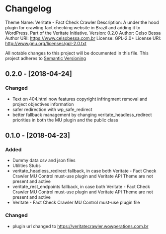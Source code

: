 # Changelog
Theme Name:  Veritate - Fact Check Crawler
Description: A under the hood plugin for crawling fact checking website in Brazil and adding it to WordPress. Part of the Veritate Initiative.
Version:     0.2.0
Author:      Celso Bessa
Author URI:  https://www.celsobessa.com.br
License:     GPL-2.0+
License URI: http://www.gnu.org/licenses/gpl-2.0.txt

All notable changes to this project will be documented in this file.
This project adheres to [Semantic Versioning](http://semver.org/)

## 0.2.0 - [2018-04-24]

### Changed
- Text on 404.html now features copyright infringment removal and project objectives information
- safer redirection with wp_safe_redirect
- better fallback management by changing veritate_headless_redirect priorities in both the MU plugin and the public class

## 0.1.0 - [2018-04-23]

### Added
- Dummy data csv and json files
- Utilities Stubs
- veritate_headless_redirect fallback, in case both Veritate - Fact Check Crawler MU Control
	must-use plugin and Veritate API Theme are not present and active
- veritate_rest_endpoints fallback, in case both Veritate - Fact Check Crawler MU Control
	must-use plugin and Veritate API Theme are not present and active
- Veritate - Fact Check Crawler MU Control must-use plugin file


### Changed
- plugin url changed to https://veritatecrawler.wowperations.com.br